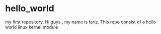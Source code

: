 # hello_world
my first repository.
Hi guys ,
my name is fariz.
This repo consist of a hello world linux kernel module
